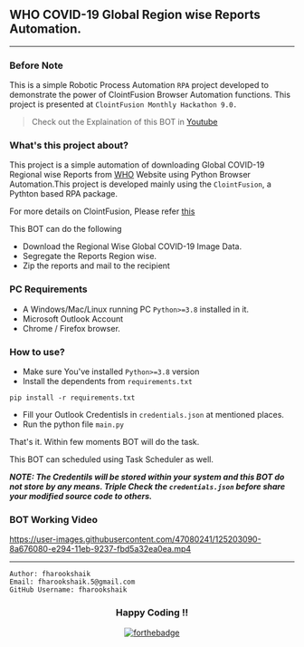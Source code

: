 ## WHO COVID-19 Global Region wise Reports Automation.
---

### Before Note

This is a simple Robotic Process Automation `RPA` project developed to demonstrate the power of ClointFusion Browser Automation functions. This project is presented at `ClointFusion Monthly Hackathon 9.0.` 
> Check out the Explaination of this BOT in [Youtube](https://youtu.be/6Yjvb6nmf24?t=4630)

### What's this project about?

This project is a simple automation of downloading Global COVID-19 Regional wise Reports from [WHO](https://www.who.int/) Website using Python Browser Automation.This project is developed mainly using the `ClointFusion`, a Pythton based RPA package.

For more details on ClointFusion, Please refer [this](https://github.com/clointfusion/clointfusion)


This BOT can do the following
- Download the Regional Wise Global COVID-19 Image Data.
- Segregate the Reports Region wise.
- Zip the reports and mail to the recipient

### PC Requirements

- A Windows/Mac/Linux running PC `Python>=3.8` installed in it.
- Microsoft Outlook Account
- Chrome / Firefox browser.

### How to use?

- Make sure You've installed `Python>=3.8` version
- Install the dependents from `requirements.txt` 
```
pip install -r requirements.txt
```
- Fill your Outlook Credentisls in `credentials.json` at mentioned places.
- Run the python file `main.py`

That's it. Within few moments BOT will do the task.

This BOT can scheduled using Task Scheduler as well.

***NOTE: The Credentils will be stored within your system and this BOT do not store by any means. Triple Check the `credentials.json` before share your modified source code to others.***

### BOT Working Video

https://user-images.githubusercontent.com/47080241/125203090-8a676080-e294-11eb-9237-fbd5a32ea0ea.mp4

--- 

`Author: fharookshaik`\
`Email: fharookshaik.5@gmail.com`\
`GitHub Username: fharookshaik`


<div align='center'>
 
### Happy Coding !!

[![forthebadge](https://forthebadge.com/images/badges/made-with-python.svg)](https://forthebadge.com)

</div>